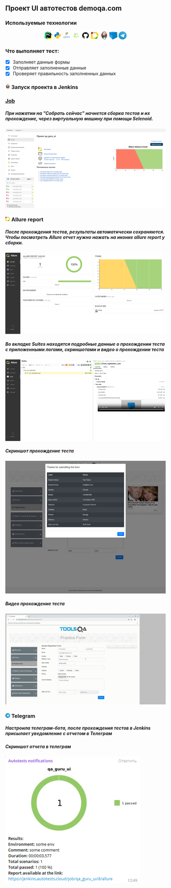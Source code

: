 ## Проект UI автотестов demoqa.com

<!-- Технологии -->

### Используемые технологии
<p  align="center">
  <code><img width="5%" title="Pycharm" src="./attachments/logo/pycharm.png"></code>
  <code><img width="5%" title="Python" src="./attachments/logo/python.png"></code>
  <code><img width="5%" title="Pytest" src="./attachments/logo/pytest.png"></code>
  <code><img width="5%" title="Selene" src="./attachments/logo/selene.png"></code>
  <code><img width="5%" title="GitHub" src="./attachments/logo/github.png"></code>
  <code><img width="5%" title="Allure Report" src="./attachments/logo/allure_report.png"></code>
  <code><img width="5%" title="Jenkins" src="./attachments/logo/jenkins.png"></code>
  <code><img width="5%" title="Selenoid" src="./attachments/logo/selenoid.png"></code> 
  <code><img width="5%" title="Telegram" src="./attachments/logo/tg.png"></code>
</p>

### Что выполняет тест:
- [x] Заполняет данные формы
- [x] Отправляет заполненные данные
- [x] Проверяет правильность заполненных данных

<!-- Jenkins -->

### <img width="3%" title="Jenkins" src="attachments/logo/jenkins.png"> Запуск проекта в Jenkins

### [Job](https://jenkins.autotests.cloud/job/qa_guru_ui/)

##### При нажатии на "Собрать сейчас" начнется сборка тестов и их прохождение, через виртуальную машину при помощи Selenoid.
![This is an image](attachments/screenshots/jenkins.png)

<!-- Allure report -->

### <img width="3%" title="Allure Report" src="attachments/logo/allure_report.png"> Allure report

##### После прохождения тестов, результаты автоматически сохраняются. Чтобы посмотреть Allure отчет нужно нажать на иконке allure report у сборки.
![This is an image](attachments/screenshots/allure.png)

##### Во вкладке Suites находятся подробные данные о прохождении теста с приложенными логами, скриншотами и видео о прохождении теста
![This is an image](attachments/screenshots/allure_suites.png)

##### Скриншот прохождение теста
![This is an image](attachments/screenshots/screen_tests.png)

##### Видео прохождение теста
![This is an image](attachments/video/tests_ui.gif)

<!-- Telegram -->

### <img width="3%" title="Telegram" src="attachments/logo/tg.png"> Telegram

##### Настроила телеграм-бота, после прохождения тестов в Jenkins присылает уведомление с отчетом в Телеграм

##### Скриншот отчета в телеграм
![This is an image](attachments/screenshots/telegram.png)
